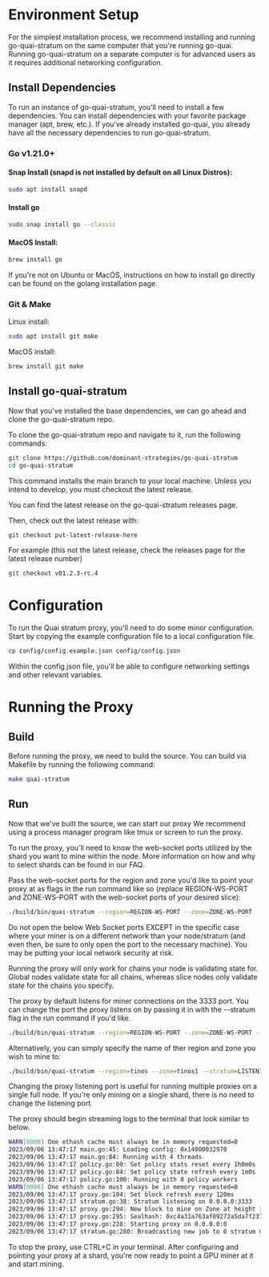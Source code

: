 # Environment Setup
For the simplest installation process, we recommend installing and running go-quai-stratum on the same computer that you're running go-quai. Running go-quai-stratum on a separate computer is for advanced users as it requires additional networking configuration.
## Install Dependencies
To run an instance of go-quai-stratum, you'll need to install a few dependencies. You can install dependencies with your favorite package manager (apt, brew, etc.).
If you've already installed go-quai, you already have all the necessary dependencies to run go-quai-stratum.
### Go v1.21.0+
#### Snap Install (snapd is not installed by default on all Linux Distros):
```bash
sudo apt install snapd
```

#### Install go
```bash
sudo snap install go --classic
```

#### MacOS Install: 
```bash
brew install go
```

If you're not on Ubuntu or MacOS, instructions on how to install go directly can be found on the golang installation page.

### Git & Make
Linux install:
```bash
sudo apt install git make
```
MacOS install:
```bash
brew install git make
```
## Install go-quai-stratum
Now that you've installed the base dependencies, we can go ahead and clone the go-quai-stratum repo. 

To clone the go-quai-stratum repo and navigate to it, run the following commands:

```bash
git clone https://github.com/dominant-strategies/go-quai-stratum
cd go-quai-stratum
```

This command installs the main branch to your local machine. Unless you intend to develop, you must checkout the latest release.

You can find the latest release on the go-quai-stratum releases page.

Then, check out the latest release with:
```bash
git checkout put-latest-release-here
```
For example (this not the latest release, check the releases page for the latest release number)
```bash
git checkout v01.2.3-rc.4
```
# Configuration
To run the Quai stratum proxy, you'll need to do some minor configuration. Start by copying the example configuration file to a local configuration file.

```bash
cp config/config.example.json config/config.json
```
Within the config.json file, you'll be able to configure networking settings and other relevant variables.

# Running the Proxy
## Build
Before running the proxy, we need to build the source. You can build via Makefile by running the following command:
```bash
make quai-stratum
```
## Run
Now that we've built the source, we can start our proxy We recommend using a process manager program like tmux or screen to run the proxy.

To run the proxy, you'll need to know the web-socket ports utilized by the shard you want to mine within the node. More information on how and why to select shards can be found in our FAQ.

Pass the web-socket ports for the region and zone you'd like to point your proxy at as flags in the run command like so (replace REGION-WS-PORT and ZONE-WS-PORT with the web-socket ports of your desired slice):
```bash
./build/bin/quai-stratum --region=REGION-WS-PORT --zone=ZONE-WS-PORT
```
Do not open the below Web Socket ports EXCEPT in the specific case where your miner is on a different network than your node/stratum (and even then, be sure to only open the port to the necessary machine). You may be putting your local network security at risk.

Running the proxy will only work for chains your node is validating state for. Global nodes validate state for all chains, whereas slice nodes only validate state for the chains you specify.

The proxy by default listens for miner connections on the 3333 port. You can change the port the proxy listens on by passing it in with the --stratum flag in the run command if you'd like. 

```bash
./build/bin/quai-stratum --region=REGION-WS-PORT --zone=ZONE-WS-PORT --stratum=LISTENING-PORT
```

Alternatively, you can simply specify the name of ther region and zone you wish to mine to:
```bash
./build/bin/quai-stratum --region=tinos --zone=tinos1 --stratum=LISTENING-PORT
```
Changing the proxy listening port is useful for running multiple proxies on a single full node. If you're only mining on a single shard, there is no need to change the listening port.

The proxy should begin streaming logs to the terminal that look similar to below.

```bash
WARN[0000] One ethash cache must always be in memory requested=0
2023/09/06 13:47:17 main.go:45: Loading config: 0x14000032970
2023/09/06 13:47:17 main.go:84: Running with 4 threads
2023/09/06 13:47:17 policy.go:80: Set policy stats reset every 1h0m0s
2023/09/06 13:47:17 policy.go:84: Set policy state refresh every 1m0s
2023/09/06 13:47:17 policy.go:100: Running with 8 policy workers
WARN[0000] One ethash cache must always be in memory requested=0
2023/09/06 13:47:17 proxy.go:104: Set block refresh every 120ms
2023/09/06 13:47:17 stratum.go:38: Stratum listening on 0.0.0.0:3333
2023/09/06 13:47:17 proxy.go:294: New block to mine on Zone at height [1 1 1]
2023/09/06 13:47:17 proxy.go:295: Sealhash: 0xc4a31a763af09272a5da7f237978f5e0ead1e409c1e19a034ff8e40e7d727561
2023/09/06 13:47:17 proxy.go:228: Starting proxy on 0.0.0.0:0
2023/09/06 13:47:17 stratum.go:280: Broadcasting new job to 0 stratum miners
```
To stop the proxy, use CTRL+C in your terminal.
After configuring and pointing your proxy at a shard, you're now ready to point a GPU miner at it and start mining.
